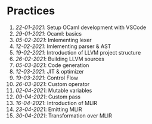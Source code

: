 # Practices

1. *22-01-2021*: Setup OCaml development with VSCode
1. *29-01-2021*: Ocaml: basics
1. *05-02-2021*: Imlementing lexer
1. *12-02-2021*: Imlementing parser & AST
1. *19-02-2021*: Introduction of LLVM project structure
1. *26-02-2021*: Building LLVM sources
1. *05-03-2021*: Code generation
1. *12-03-2021*: JIT & optimizer
1. *19-03-2021*: Control Flow
1. *26-03-2021*: Custom operator
1. *02-04-2021*: Mutable variables
1. *09-04-2021*: Custom pass
1. *16-04-2021*: Introduction of MLIR
1. *23-04-2021*: Emitting MLIR
1. *30-04-2021*: Transformation over MLIR
